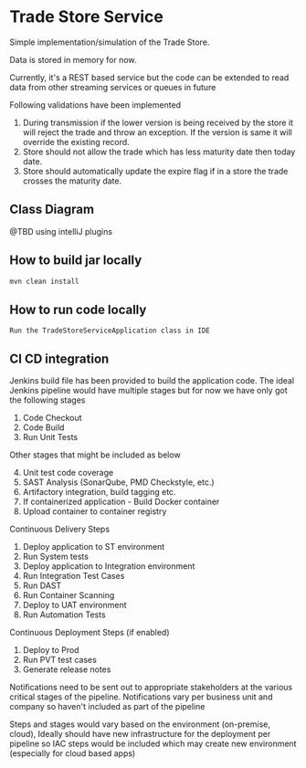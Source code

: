 # Trade Store Service

Simple implementation/simulation of the Trade Store. 

Data is stored in memory for now.

Currently, it's a REST based service but the code can be extended to read data from other streaming services or queues in future

Following validations have been implemented

1. During transmission if the lower version is being received by the store it will reject the trade and
   throw an exception. If the version is same it will override the existing record.
2. Store should not allow the trade which has less maturity date then today date.
3. Store should automatically update the expire flag if in a store the trade crosses the maturity
   date.

## Class Diagram
@TBD using intelliJ plugins

## How to build jar locally

```bash
mvn clean install
```

## How to run code locally
```
Run the TradeStoreServiceApplication class in IDE
```

## CI CD integration
Jenkins build file has been provided to build the application code. 
The ideal Jenkins pipeline would have multiple stages but for now we have only got the following stages

1) Code Checkout 
2) Code Build
3) Run Unit Tests

Other stages that might be included as below

4) Unit test code coverage 
5) SAST Analysis (SonarQube, PMD Checkstyle, etc.)
6) Artifactory integration, build tagging etc.
7) If containerized application - Build Docker container 
8) Upload container to container registry

Continuous Delivery Steps
1) Deploy application to ST environment 
2) Run System tests 
3) Deploy application to Integration environment
4) Run Integration Test Cases
5) Run DAST 
6) Run Container Scanning
7) Deploy to UAT environment
8) Run Automation Tests   

Continuous Deployment Steps (if enabled)
1) Deploy to Prod
2) Run PVT test cases
3) Generate release notes

Notifications need to be sent out to appropriate stakeholders at the various critical stages of the pipeline.
Notifications vary per business unit and company so haven't included as part of the pipeline

Steps and stages would vary based on the environment (on-premise, cloud), 
Ideally should have new infrastructure for the deployment per pipeline so IAC steps would be included which may create new environment (especially for cloud based apps)
